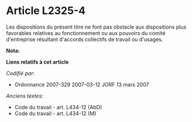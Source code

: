# Article L2325-4

Les dispositions du présent titre ne font pas obstacle aux dispositions plus favorables relatives au fonctionnement ou aux
pouvoirs du comité d'entreprise résultant d'accords collectifs de travail ou d'usages.

**Nota:**



**Liens relatifs à cet article**

_Codifié par_:

  - Ordonnance 2007-329 2007-03-12 JORF 13 mars 2007

_Anciens textes_:

  - Code du travail - art. L434-12 (AbD)
  - Code du travail - art. L434-12 (M)
